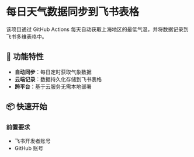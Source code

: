 # 每日天气数据同步到飞书表格

该项目通过 GitHub Actions 每天自动获取上海地区的最低气温，并将数据记录到飞书多维表格中。

## 🚀 功能特性

- **自动同步**：每日定时获取气象数据
- **云端记录**：数据持久化存储到飞书表格
- **跨平台**：基于云服务无需本地部署

## 📦 快速开始

### 前置要求

- 飞书开发者账号
- GitHub 账号
